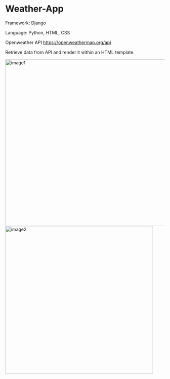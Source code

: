 # Weather-App

Framework: Django

Language: Python, HTML, CSS

Openweather API https://openweathermap.org/api

Retrieve data from API and render it within an HTML template.


<img width="527" alt="image1" src="https://user-images.githubusercontent.com/51179471/175971478-d3a95f58-4f7d-40e5-9436-1dc2d8127e79.PNG">
<img width="467" alt="image2" src="https://user-images.githubusercontent.com/51179471/175971508-1110c6c1-31b2-4d3f-84be-348a47228dba.PNG">
